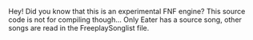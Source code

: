 Hey! Did you know that this is an experimental FNF engine?
This source code is not for compiling though...
Only Eater has a source song, other songs are read in the FreeplaySonglist file.
